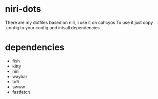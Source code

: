 # niri-dots
There are my dotfiles based on niri, i use it on cahcyos
To use it just copy .config to your config and intsall dependencies
# dependencies 
- fish
- kitty
- niri
- waybar
- tofi 
- swww
- fastfetch
